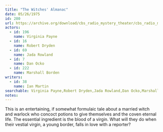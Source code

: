 ```yaml
---
title: "The Witches' Almanac"
date: 05/26/1975
id: 280
url: https://archive.org/download/cbs_radio_mystery_theater/cbs_radio_mystery_theater-0251-0300.zip/cbs_radio_mystery_theater-0251-0300%2Fcbsrmt_0280_the_witches_almanac.mp3
actors:  
  - id: 196
    name: Virginia Payne  
  - id: 16
    name: Robert Dryden  
  - id: 69
    name: Jada Rowland  
  - id: 7
    name: Dan Ocko  
  - id: 222
    name: Marshall Borden
writers:  
  - id: 38
    name: Ian Martin
searchable: Virginia Payne,Robert Dryden,Jada Rowland,Dan Ocko,Marshall Borden Ian Martin
notes:  
---
```

This is an entertaining, if somewhat formulaic tale about a married witch and warlock who concoct potions to give themselves and the coven eternal life. The essential ingredient is the blood of a virgin. What will they do when their vestial virgin, a young border, falls in love with a reporter?